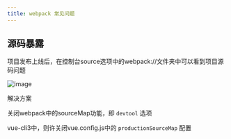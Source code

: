 ```yaml
---
title: webpack 常见问题
---
```


## 源码暴露

项目发布上线后，在控制台source选项中的webpack://文件夹中可以看到项目源码问题

![image](https://user-images.githubusercontent.com/33987402/77244291-4939e000-6c4e-11ea-8d03-b36ccc75e461.png)

解决方案

关闭webpack中的sourceMap功能，即 `devtool` 选项

vue-cli3中，则许关闭vue.config.js中的 `productionSourceMap` 配置
